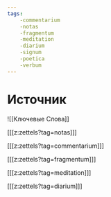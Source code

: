 ```yaml
---
tags: 
	-commentarium
	-notas
	-fragmentum
	-meditation
	-diarium
	-signum
	-poetica
	-verbum
---
```


# Источник

![[Ключевые Слова]]

[[[z:zettels?tag=notas]]]

[[[z:zettels?tag=commentarium]]]

[[[z:zettels?tag=fragmentum]]]

[[[z:zettels?tag=meditation]]]

[[[z:zettels?tag=diarium]]]

